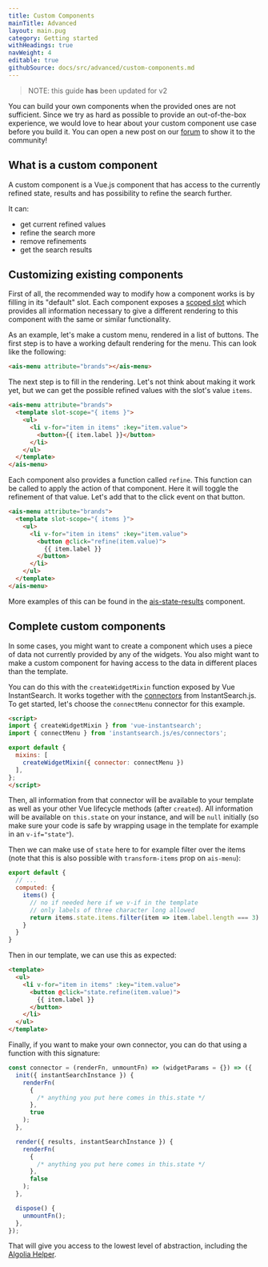 ```yaml
---
title: Custom Components
mainTitle: Advanced
layout: main.pug
category: Getting started
withHeadings: true
navWeight: 4
editable: true
githubSource: docs/src/advanced/custom-components.md
---
```


> NOTE: this guide **has** been updated for v2

You can build your own components when the provided ones are not sufficient. Since we try as hard as possible to provide an out-of-the-box experience, we would love to hear about your custom component use case before you build it. You can open a new post on our [forum](https://discourse.algolia.com/c/show-tell) to show it to the community!

## What is a custom component

A custom component is a Vue.js component that has access to the currently refined state, results and has possibility to refine the search further.

It can:

- get current refined values
- refine the search more
- remove refinements
- get the search results

## Customizing existing components

First of all, the recommended way to modify how a component works is by filling in its "default" slot. Each component exposes a [scoped slot](https://vuejs.org/v2/guide/components-slots.html#Scoped-Slots) which provides all information necessary to give a different rendering to this component with the same or similar functionality.

As an example, let's make a custom menu, rendered in a list of buttons. The first step is to have a working default rendering for the menu. This can look like the following: 

```html
<ais-menu attribute="brands"></ais-menu>
```

The next step is to fill in the rendering. Let's not think about making it work yet, but we can get the possible refined values with the slot's value `items`. 

```html
<ais-menu attribute="brands">
  <template slot-scope="{ items }">
    <ul>
      <li v-for="item in items" :key="item.value">
        <button>{{ item.label }}</button>
      </li>
    </ul>
  </template>
</ais-menu>
```

Each component also provides a function called `refine`. This function can be called to apply the action of that component. Here it will toggle the refinement of that value. Let's add that to the click event on that button.

```html
<ais-menu attribute="brands">
  <template slot-scope="{ items }">
    <ul>
      <li v-for="item in items" :key="item.value">
        <button @click="refine(item.value)">
          {{ item.label }}
        </button>
      </li>
    </ul>
  </template>
</ais-menu>
```

More examples of this can be found in the [ais-state-results](components/StateResults.html) component.

## Complete custom components

In some cases, you might want to create a component which uses a piece of data not currently provided by any of the widgets. You also might want to make a custom component for having access to the data in different places than the template.

You can do this with the `createWidgetMixin` function exposed by Vue InstantSearch. It works together with the [connectors](https://community.algolia.com/instantsearch.js/v2/guides/customization.html) from InstantSearch.js. To get started, let's choose the `connectMenu` connector for this example. 

```html
<script>
import { createWidgetMixin } from 'vue-instantsearch';
import { connectMenu } from 'instantsearch.js/es/connectors';

export default {
  mixins: [
    createWidgetMixin({ connector: connectMenu })
  ],
};
</script>
```

Then, all information from that connector will be available to your template as well as your other Vue lifecycle methods (after `created`). All information will be available on `this.state` on your instance, and will be `null` initially (so make sure your code is safe by wrapping usage in the template for example in an `v-if="state"`).

Then we can make use of `state` here to for example filter over the items (note that this is also possible with `transform-items` prop on `ais-menu`):

```javascript
export default {
  // ...
  computed: {
    items() {
      // no if needed here if we v-if in the template
      // only labels of three character long allowed
      return items.state.items.filter(item => item.label.length === 3)
    }
  }
}
```

Then in our template, we can use this as expected:

```html
<template>
  <ul>
    <li v-for="item in items" :key="item.value">
      <button @click="state.refine(item.value)">
        {{ item.label }}
      </button>
    </li>
  </ul>
</template>
```

Finally, if you want to make your own connector, you can do that using a function with this signature:

```javascript
const connector = (renderFn, unmountFn) => (widgetParams = {}) => ({
  init({ instantSearchInstance }) {
    renderFn(
      {
        /* anything you put here comes in this.state */
      },
      true
    );
  },

  render({ results, instantSearchInstance }) {
    renderFn(
      {
        /* anything you put here comes in this.state */
      },
      false
    );
  },

  dispose() {
    unmountFn();
  },
});
```

That will give you access to the lowest level of abstraction, including the [Algolia Helper](https://community.algolia.com/algoliasearch-helper-js/reference.html).
